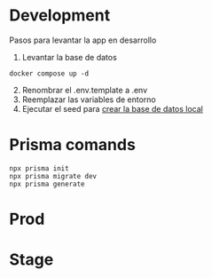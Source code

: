 # Development
Pasos para levantar la app en desarrollo

1. Levantar la base de datos
```
docker compose up -d
```
2. Renombrar el .env.template a .env
3. Reemplazar las variables de entorno
4. Ejecutar el seed para [crear la base de datos local](localhost:3000/api/seed)

# Prisma comands

```
npx prisma init
npx prisma migrate dev
npx prisma generate
```

# Prod

# Stage